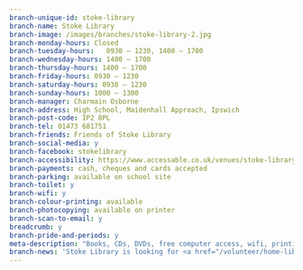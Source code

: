 ```yaml
---
branch-unique-id: stoke-library
branch-name: Stoke Library
branch-image: /images/branches/stoke-library-2.jpg
branch-monday-hours: Closed
branch-tuesday-hours:	0930 – 1230, 1400 – 1700
branch-wednesday-hours: 1400 – 1700
branch-thursday-hours: 1400 – 1700
branch-friday-hours: 0930 – 1230
branch-saturday-hours: 0930 – 1230
branch-sunday-hours: 1000 – 1300
branch-manager: Charmain Osborne
branch-address: High School, Maidenhall Approach, Ipswich
branch-post-code: IP2 8PL
branch-tel: 01473 681751
branch-friends: Friends of Stoke Library
branch-social-media: y
branch-facebook: stokelibrary
branch-accessibility: https://www.accessable.co.uk/venues/stoke-library
branch-payments: cash, cheques and cards accepted
branch-parking: available on school site
branch-toilet: y
branch-wifi: y
branch-colour-printing: available
branch-photocopying: available on printer
branch-scan-to-email: y
breadcrumb: y
branch-pride-and-periods: y
meta-description: "Books, CDs, DVDs, free computer access, wifi, printing, scanning, room hire, children's activities, free sanitary products."
branch-news: 'Stoke Library is looking for <a href="/volunteer/home-library-service/">Home Library Service volunteers</a>.'
---
```

